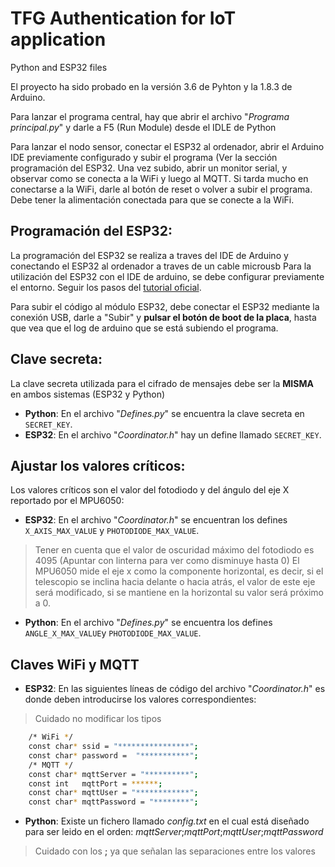 # TFG Authentication for IoT application
Python and ESP32 files

El proyecto ha sido probado en la versión 3.6 de Pyhton y la 1.8.3 de Arduino.

Para lanzar el programa central, hay que abrir el archivo "*Programa principal.py*" y darle a F5 (Run Module) desde el IDLE de Python 

Para lanzar el nodo sensor, conectar el ESP32 al ordenador, abrir el Arduino IDE previamente configurado y subir el programa (Ver la sección programación del ESP32. Una vez subido, abrir un monitor serial, y observar como se conecta a la WiFi y luego al MQTT. Si tarda mucho en conectarse a la WiFi, darle al botón de reset o volver a subir el programa. Debe tener la alimentación conectada para que se conecte a la WiFi.


## Programación del ESP32:
La programación del ESP32 se realiza a traves del IDE de Arduino y conectando el ESP32 al ordenador a traves de un cable microusb
Para la utilización del ESP32 con el IDE de arduino, se debe configurar previamente el entorno. 
Seguir los pasos del [tutorial oficial][tuto].

Para subir el código al módulo ESP32, debe conectar el ESP32 mediante la conexión USB, darle a "Subir" y **pulsar el botón de boot de la placa**, hasta que vea que el log de arduino que se está subiendo el programa.


## Clave secreta:
La clave secreta utilizada para el cifrado de mensajes debe ser la **MISMA** en ambos sistemas (ESP32 y Python)
	
- **Python**: En el archivo "*Defines.py*" se encuentra la clave secreta en `SECRET_KEY`.
- **ESP32**:  En el archivo "*Coordinator.h*" hay un define llamado `SECRET_KEY`.
	

## Ajustar los valores críticos:
Los valores críticos son el valor del fotodiodo y del ángulo del eje X reportado por el MPU6050:

- **ESP32**: En el archivo "*Coordinator.h*" se encuentran los defines `X_AXIS_MAX_VALUE` y `PHOTODIODE_MAX_VALUE`.
> Tener en cuenta que el valor de oscuridad máximo del fotodiodo es 4095 (Apuntar con linterna para ver como disminuye hasta 0)
> El MPU6050 mide el eje x como la componente horizontal, es decir, si el telescopio se inclina hacia delante o hacia atrás, el
> valor de este eje será modificado, si se mantiene en la horizontal su valor será próximo a 0.

- **Python**: En el archivo "*Defines.py*" se encuentra los defines `ANGLE_X_MAX_VALUE`y `PHOTODIODE_MAX_VALUE`.


## Claves WiFi y MQTT

- **ESP32**: En las siguientes líneas de código del archivo "*Coordinator.h*" es donde deben introducirse los valores correspondientes:

> Cuidado no modificar los tipos

```sh
	/* WiFi */
	const char* ssid = "****************";
	const char* password =  "***********";
	/* MQTT */
	const char* mqttServer = "**********";
	const int   mqttPort = ******; 
	const char* mqttUser = "************";
	const char* mqttPassword = "********";
```

- **Python**: Existe un fichero llamado *config.txt* en el cual está diseñado para ser leido en el orden: *mqttServer*;*mqttPort*;*mqttUser*;*mqttPassword*
> Cuidado con los **;** ya que señalan las separaciones entre los valores



[tuto]: <https://github.com/espressif/arduino-esp32/blob/master/docs/arduino-ide/windows.md>